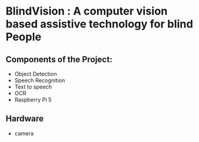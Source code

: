 # BlindVision : A computer vision based assistive technology for blind People

## Components of the Project:
- Object Detection
- Speech Recognition
- Text to speech
- OCR
- Raspberry Pi 5

## Hardware
- camera
